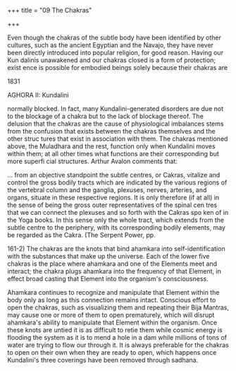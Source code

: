 +++
title = "09 The Chakras"

+++

Even though the chakras of the subtle body have been identified by other cultures, such as the ancient Egyptian and the Navajo, they have never been directly introduced into popular religion, for good reason. Having our Kun dalinis unawakened and our chakras closed is a form of protection; exist ence is possible for embodied beings solely because their chakras are 

1831 

AGHORA II: Kundalini 

normally blocked. In fact, many Kundalini-generated disorders are due not to the blockage of a chakra but to the lack of blockage thereof. The delusion that the chakras are the cause of physiological imbalances stems from the confusion that exists between the chakras themselves and the other struc tures that exist in association with them. The chakras mentioned above, the Muladhara and the rest, function only when Kundalini moves within them; at all other times what functions are their corresponding but more superfi cial structures. Arthur Avalon comments that: 

... from an objective standpoint the subtle centres, or Cakras, vitalize and control the gross bodily tracts which are indicated by the various regions of the vertebral column and the ganglia, plexuses, nerves, arteries, and organs, situate in these respective regions. It is only therefore (if at all) in the sense of being the gross outer representatives of the spinal cen tres that we can connect the plexuses and so forth with the Cakras spo ken of in the Yoga books. In this sense only the whole tract, which extends from the subtle centre to the periphery, with its corresponding bodily elements, may be regarded as the Cakra. (The Serpent Power, pp. 

161-2) The chakras are the knots that bind ahamkara into self-identification with the substances that make up the universe. Each of the lower five chakras is the place where ahamkara and one of the Elements meet and interact; the chakra plugs ahamkara into the frequency of that Element, in effect broad casting that Element into the organism's consciousness. 

Ahamkara continues to recognize and manipulate that Element within the body only as long as this connection remains intact. Conscious effort to open the chakras, such as visualizing them and repeating their Bija Mantras, may cause one or more of them to open prematurely, which will disrupt ahamkara's ability to manipulate that Element within the organism. Once these knots are untied it is as difficult to retie them while cosmic energy is flooding the system as it is to mend a hole in a dam while millions of tons of water are trying to flow our through it. It is always preferable for the chakras to open on their own when they are ready to open, which happens once Kundalini's three coverings have been removed through sadhana. 
